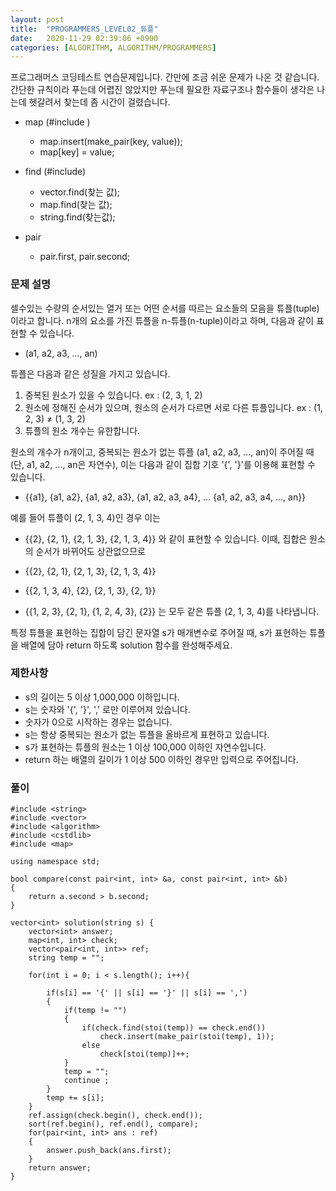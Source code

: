 ```yaml
---
layout: post
title:  "PROGRAMMERS_LEVEL02_튜플"
date:   2020-11-29 02:39:06 +0900
categories: [ALGORITHM, ALGORITHM/PROGRAMMERS]
---
```


프로그래머스 코딩테스트 연습문제입니다. 간만에 조금 쉬운 문제가 나온 것 같습니다. 간단한 규칙이라 푸는데 어렵진 않았지만 푸는데 필요한 자료구조나 함수들이 생각은 나는데 헷갈려서 찾는데 좀 시간이 걸렸습니다.

- map (#include <map>)
    - map.insert(make_pair(key, value));
    - map[key] = value;

- find (#include<algorithm>)
    - vector.find(찾는 값);
    - map.find(찾는 값);
    - string.find(찾는값);

- pair
    - pair.first, pair.second;

### 문제 설명
셀수있는 수량의 순서있는 열거 또는 어떤 순서를 따르는 요소들의 모음을 튜플(tuple)이라고 합니다. n개의 요소를 가진 튜플을 n-튜플(n-tuple)이라고 하며, 다음과 같이 표현할 수 있습니다.

- (a1, a2, a3, ..., an)

튜플은 다음과 같은 성질을 가지고 있습니다.
1. 중복된 원소가 있을 수 있습니다. ex : (2, 3, 1, 2)
2. 원소에 정해진 순서가 있으며, 원소의 순서가 다르면 서로 다른 튜플입니다. ex : (1, 2, 3) ≠ (1, 3, 2)
3. 튜플의 원소 개수는 유한합니다.

원소의 개수가 n개이고, 중복되는 원소가 없는 튜플 (a1, a2, a3, ..., an)이 주어질 때(단, a1, a2, ..., an은 자연수), 이는 다음과 같이 집합 기호 '{', '}'를 이용해 표현할 수 있습니다.

- {{a1}, {a1, a2}, {a1, a2, a3}, {a1, a2, a3, a4}, ... {a1, a2, a3, a4, ..., an}}

예를 들어 튜플이 (2, 1, 3, 4)인 경우 이는

- {{2}, {2, 1}, {2, 1, 3}, {2, 1, 3, 4}}
와 같이 표현할 수 있습니다. 이때, 집합은 원소의 순서가 바뀌어도 상관없으므로

- {{2}, {2, 1}, {2, 1, 3}, {2, 1, 3, 4}}
- {{2, 1, 3, 4}, {2}, {2, 1, 3}, {2, 1}}
- {{1, 2, 3}, {2, 1}, {1, 2, 4, 3}, {2}}
는 모두 같은 튜플 (2, 1, 3, 4)를 나타냅니다.

특정 튜플을 표현하는 집합이 담긴 문자열 s가 매개변수로 주어질 때, s가 표현하는 튜플을 배열에 담아 return 하도록 solution 함수를 완성해주세요.

### 제한사항
- s의 길이는 5 이상 1,000,000 이하입니다.
- s는 숫자와 '{', '}', ',' 로만 이루어져 있습니다.
- 숫자가 0으로 시작하는 경우는 없습니다.
- s는 항상 중복되는 원소가 없는 튜플을 올바르게 표현하고 있습니다.
- s가 표현하는 튜플의 원소는 1 이상 100,000 이하인 자연수입니다.
- return 하는 배열의 길이가 1 이상 500 이하인 경우만 입력으로 주어집니다.

### 풀이
```
#include <string>
#include <vector>
#include <algorithm>
#include <cstdlib>
#include <map>

using namespace std;

bool compare(const pair<int, int> &a, const pair<int, int> &b)
{
    return a.second > b.second;
}

vector<int> solution(string s) {
    vector<int> answer;
    map<int, int> check;
    vector<pair<int, int>> ref;
    string temp = "";

    for(int i = 0; i < s.length(); i++){

        if(s[i] == '{' || s[i] == '}' || s[i] == ',')
        {
            if(temp != "")
            {   
                if(check.find(stoi(temp)) == check.end())
                    check.insert(make_pair(stoi(temp), 1));
                else
                    check[stoi(temp)]++;   
            }
            temp = "";
            continue ;
        }
        temp += s[i];
    }   
    ref.assign(check.begin(), check.end());
    sort(ref.begin(), ref.end(), compare);
    for(pair<int, int> ans : ref)
    {
        answer.push_back(ans.first);
    }
    return answer;
}
```
